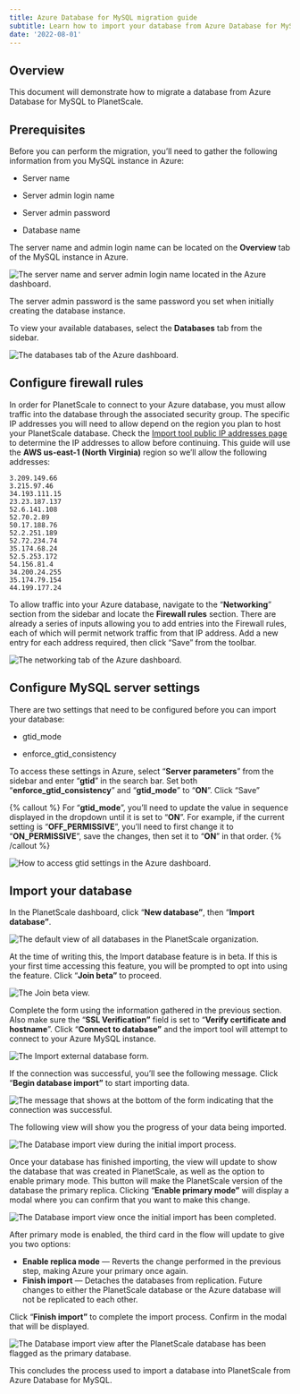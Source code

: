 ```yaml
---
title: Azure Database for MySQL migration guide
subtitle: Learn how to import your database from Azure Database for MySQL into PlanetScale.
date: '2022-08-01'
---
```


## Overview

This document will demonstrate how to migrate a database from Azure Database for MySQL to PlanetScale.

## Prerequisites

Before you can perform the migration, you’ll need to gather the following information from you MySQL instance in Azure:

- Server name

- Server admin login name

- Server admin password

- Database name

The server name and admin login name can be located on the **Overview** tab of the MySQL instance in Azure.

![The server name and server admin login name located in the Azure dashboard.](/assets/docs/imports/azure-database-for-mysql-migration-guide/the-server-name-and-server-admin-login-name-located-in-the-azure-dashboard.png)

The server admin password is the same password you set when initially creating the database instance.

To view your available databases, select the **Databases** tab from the sidebar.

![The databases tab of the Azure dashboard.](/assets/docs/imports/azure-database-for-mysql-migration-guide/the-databases-tab-of-the-azure-dashboard.png)

## Configure firewall rules

In order for PlanetScale to connect to your Azure database, you must allow traffic into the database through the associated security group. The specific IP addresses you will need to allow depend on the region you plan to host your PlanetScale database. Check the [Import tool public IP addresses page](/docs/imports/import-tool-migration-addresses) to determine the IP addresses to allow before continuing. This guide will use the **AWS us-east-1 (North Virginia)** region so we’ll allow the following addresses:

```
3.209.149.66
3.215.97.46
34.193.111.15
23.23.187.137
52.6.141.108
52.70.2.89
50.17.188.76
52.2.251.189
52.72.234.74
35.174.68.24
52.5.253.172
54.156.81.4
34.200.24.255
35.174.79.154
44.199.177.24
```

To allow traffic into your Azure database, navigate to the “**Networking**” section from the sidebar and locate the **Firewall rules** section. There are already a series of inputs allowing you to add entries into the Firewall rules, each of which will permit network traffic from that IP address. Add a new entry for each address required, then click “Save” from the toolbar.

![The networking tab of the Azure dashboard.](/assets/docs/imports/azure-database-for-mysql-migration-guide/the-networking-tab-of-the-azure-dashboard.png)

## Configure MySQL server settings

There are two settings that need to be configured before you can import your database:

- gtid_mode

- enforce_gtid_consistency

To access these settings in Azure, select “**Server parameters**” from the sidebar and enter “**gtid**” in the search bar. Set both “**enforce_gtid_consistency**” and “**gtid_mode**” to “**ON**”. Click “Save”

{% callout %} For “**gtid_mode**”, you’ll need to update the value in sequence displayed in the dropdown until it is set to “**ON**”. For example, if the current setting is “**OFF_PERMISSIVE**”, you’ll need to first change it to “**ON_PERMISSIVE**”, save the changes, then set it to “**ON**” in that order. {% /callout %}

![How to access gtid settings in the Azure dashboard.](/assets/docs/imports/azure-database-for-mysql-migration-guide/how-to-access-gtid-settings-in-the-azure-dashboard.png)

## Import your database

In the PlanetScale dashboard, click “**New database”**, then “**Import database”**.

![The default view of all databases in the PlanetScale organization.](/assets/docs/imports/azure-database-for-mysql-migration-guide/the-default-view-of-all-databases-in-the-planetscale-organization.png)

At the time of writing this, the Import database feature is in beta. If this is your first time accessing this feature, you will be prompted to opt into using the feature. Click “**Join beta”** to proceed.

![The Join beta view.](/assets/docs/imports/azure-database-for-mysql-migration-guide/the-join-beta-view.png)

Complete the form using the information gathered in the previous section. Also make sure the “**SSL Verification”** field is set to “**Verify certificate and hostname**”. Click “**Connect to database”** and the import tool will attempt to connect to your Azure MySQL instance.

![The Import external database form.](/assets/docs/imports/azure-database-for-mysql-migration-guide/the-import-external-database-form.png)

If the connection was successful, you’ll see the following message. Click “**Begin database import”** to start importing data.

![The message that shows at the bottom of the form indicating that the connection was successful.](/assets/docs/imports/azure-database-for-mysql-migration-guide/the-message-that-shows-at-the-bottom-of-the-form-indicating-that-the-connection-was-successful.png)

The following view will show you the progress of your data being imported.

![The Database import view during the initial import process.](/assets/docs/imports/azure-database-for-mysql-migration-guide/the-database-import-view-during-the-initial-import-process.png)

Once your database has finished importing, the view will update to show the database that was created in PlanetScale, as well as the option to enable primary mode. This button will make the PlanetScale version of the database the primary replica. Clicking “**Enable primary mode”** will display a modal where you can confirm that you want to make this change.

![The Database import view once the initial import has been completed.](/assets/docs/imports/azure-database-for-mysql-migration-guide/the-database-import-view-once-the-initial-import-has-been-completed.png)

After primary mode is enabled, the third card in the flow will update to give you two options:

- **Enable replica mode** &mdash; Reverts the change performed in the previous step, making Azure your primary once again.
- **Finish import** &mdash; Detaches the databases from replication. Future changes to either the PlanetScale database or the Azure database will not be replicated to each other.

Click “**Finish import”** to complete the import process. Confirm in the modal that will be displayed.

![The Database import view after the PlanetScale database has been flagged as the primary database.](/assets/docs/imports/azure-database-for-mysql-migration-guide/the-database-import-view-after-the-planetscale-database-has-been-flagged-as-the-primary-database.png)

This concludes the process used to import a database into PlanetScale from Azure Database for MySQL.
